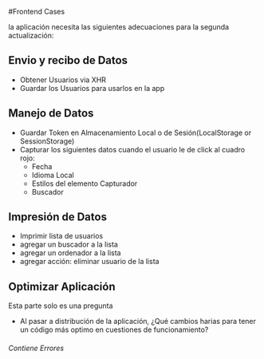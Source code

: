 #Frontend Cases

la aplicación necesita las siguientes adecuaciones para la segunda actualización:

## Envio y recibo de Datos
- Obtener Usuarios via XHR
- Guardar los Usuarios para usarlos en la app

## Manejo de Datos
- Guardar Token en Almacenamiento Local o de Sesión(LocalStorage or SessionStorage)
- Capturar los siguientes datos cuando el usuario le de click al cuadro rojo:
  - Fecha
  - Idioma Local
  - Estilos del elemento Capturador
  - Buscador

## Impresión de Datos
- Imprimir lista de usuarios
- agregar un buscador a la lista
- agregar un ordenador a la lista
- agregar acción: eliminar usuario de la lista


## Optimizar Aplicación

Esta parte solo es una pregunta

- Al pasar a distribución de la aplicación, ¿Qué cambios harias para tener un código más optimo 
	en cuestiones de funcionamiento?

###### Contiene Errores
